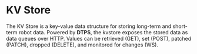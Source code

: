 # KV Store

The KV Store is a key-value data structure for storing long-term and short-term robot data.
Powered by **DTPS**, the kvstore exposes the stored data as data queues over HTTP. Values can be 
retrieved (GET), set (POST), patched (PATCH), dropped (DELETE), and monitored for changes (WS).
